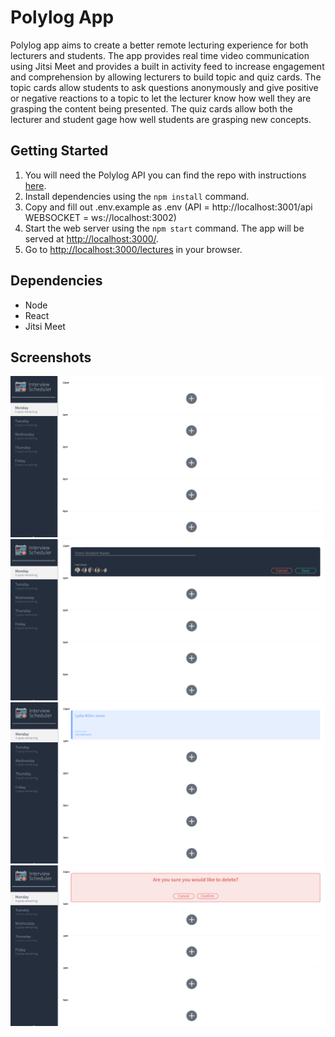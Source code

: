 # Polylog App

Polylog app aims to create a better remote lecturing experience for both lecturers and students. The app provides real time video communication using Jitsi Meet and provides a built in activity feed to increase engagement and comprehension by allowing lecturers to build topic and quiz cards. The topic cards allow students to ask questions anonymously and give positive or negative reactions to a topic to let the lecturer know how well they are grasping the content being presented. The quiz cards allow both the lecturer and student gage how well students are grasping new concepts.

## Getting Started

1. You will need the Polylog API you can find the repo with instructions [here](https://github.com/TheMartonfi/polylog-api).
2. Install dependencies using the `npm install` command.
3. Copy and fill out .env.example as .env (API = http://localhost:3001/api WEBSOCKET = ws://localhost:3002)
4. Start the web server using the `npm start` command. The app will be served at <http://localhost:3000/>.
5. Go to <http://localhost:3000/lectures> in your browser.

## Dependencies

- Node
- React
- Jitsi Meet

## Screenshots

!['Lectures'](https://github.com/TheMartonfi/scheduler/blob/master/docs/home.png?raw=true)
!['Lecture Edit'](https://github.com/TheMartonfi/scheduler/blob/master/docs/book-interview.png?raw=true)
!['Lecture Reporting'](https://github.com/TheMartonfi/scheduler/blob/master/docs/booked-interview.png?raw=true)
!['Session'](https://github.com/TheMartonfi/scheduler/blob/master/docs/delete.png)
